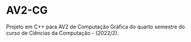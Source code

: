 # AV2-CG
Projeto em C++ para AV2 de Computação Gráfica do quarto semestre do curso de Ciências da Computação - (2022/2).
